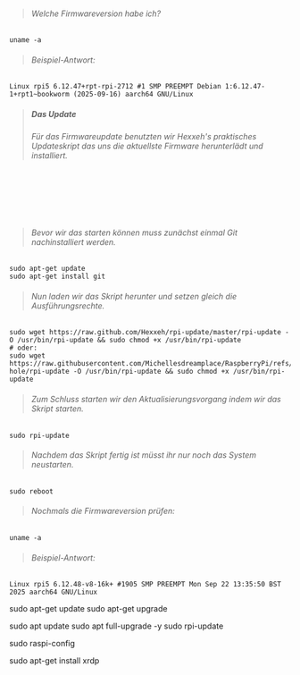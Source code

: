
> ###### Welche Firmwareversion habe ich?

```
uname -a
```

> ###### Beispiel-Antwort:
```
Linux rpi5 6.12.47+rpt-rpi-2712 #1 SMP PREEMPT Debian 1:6.12.47-1+rpt1~bookworm (2025-09-16) aarch64 GNU/Linux
```

> ##### Das Update
> ###### Für das Firmwareupdate benutzten wir Hexxeh's praktisches Updateskript das uns die aktuellste Firmware herunterlädt und installiert. <br/>
<br/>
<br/>
<br/>
<br/>

> ###### Bevor wir das starten können muss zunächst einmal Git nachinstalliert werden.
```
sudo apt-get update
sudo apt-get install git
```

> ###### Nun laden wir das Skript herunter und setzen gleich die Ausführungsrechte.
```
sudo wget https://raw.github.com/Hexxeh/rpi-update/master/rpi-update -O /usr/bin/rpi-update && sudo chmod +x /usr/bin/rpi-update
# oder:
sudo wget https://raw.githubusercontent.com/Michellesdreamplace/RaspberryPi/refs/heads/main/Pi-hole/rpi-update -O /usr/bin/rpi-update && sudo chmod +x /usr/bin/rpi-update
```

> ###### Zum Schluss starten wir den Aktualisierungsvorgang indem wir das Skript starten.
```
sudo rpi-update
```

> ###### Nachdem das Skript fertig ist müsst ihr nur noch das System neustarten.
```
sudo reboot
```

> ###### Nochmals die Firmwareversion prüfen:
```
uname -a
```

> ###### Beispiel-Antwort:
```
Linux rpi5 6.12.48-v8-16k+ #1905 SMP PREEMPT Mon Sep 22 13:35:50 BST 2025 aarch64 GNU/Linux
```














sudo apt-get update
sudo apt-get upgrade


sudo apt update
sudo apt full-upgrade -y
sudo rpi-update




sudo raspi-config

sudo apt-get install xrdp

